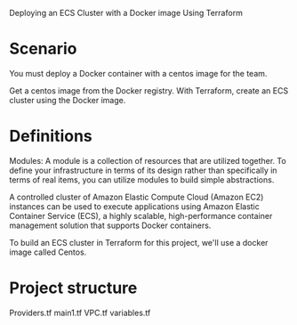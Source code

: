 Deploying an ECS Cluster with a Docker image Using Terraform

# Scenario

You must deploy a Docker container with a centos image for the team.

Get a centos image from the Docker registry.
With Terraform, create an ECS cluster using the Docker image.

# Definitions

Modules: A module is a collection of resources that are utilized together. To define your infrastructure in terms of its design rather than specifically in terms of real items, you can utilize modules to build simple abstractions.

A controlled cluster of Amazon Elastic Compute Cloud (Amazon EC2) instances can be used to execute applications using Amazon Elastic Container Service (ECS), a highly scalable, high-performance container management solution that supports Docker containers.

To build an ECS cluster in Terraform for this project, we'll use a docker image called Centos.

# Project structure

Providers.tf
main1.tf
VPC.tf
variables.tf
